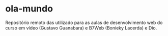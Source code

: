 # ola-mundo
Repositório remoto das utilizado para as aulas de desenvolvimento web do curso em vídeo (Gustavo Guanabara) e B7Web (Bonieky Lacerda) e Dio.
